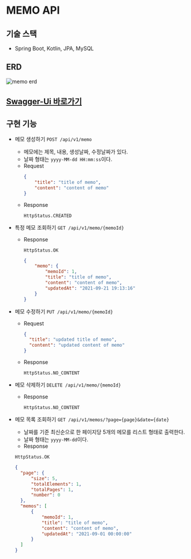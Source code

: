 # MEMO API

## 기술 스택

- Spring Boot, Kotlin, JPA, MySQL

## ERD

![memo erd](https://user-images.githubusercontent.com/69888508/134698233-709f4e81-287d-4712-bfc5-ea7f0af04da9.png)

## [Swagger-Ui 바로가기](http://localhost/swagger-ui/index.html)

## 구현 기능

- 메모 생성하기           `POST /api/v1/memo`
    - 메모에는 제목, 내용, 생성날짜, 수정날짜가 있다.
    - 날짜 형태는 `yyyy-MM-dd HH:mm:ss`이다.
    - Request
      ```json
      {
          "title": "title of memo",
          "content": "content of memo"
      }
      ```
    - Response
      ```text
      HttpStatus.CREATED
      ```

- 특정 메모 조회하기       `GET /api/v1/memo/{memoId}`
    - Response
      ```text
      HttpStatus.OK
      ```
      ```json
      {
          "memo": {
              "memoId": 1,
              "title": "title of memo",
              "content": "content of memo",
              "updatedAt": "2021-09-21 19:13:16"
          }
      }
      ```

- 메모 수정하기           `PUT /api/v1/memo/{memoId}`
    - Request
      ```json
      {
        "title": "updated title of memo",
        "content": "updated content of memo"
      }
      ```
    - Response
      ```text
      HttpStatus.NO_CONTENT
      ```

- 메모 삭제하기           `DELETE /api/v1/memo/{memoId}`
    - Response
      ```text
      HttpStatus.NO_CONTENT
      ```

- 메모 목록 조회하기       `GET /api/v1/memos/?page={page}&date={date}`
    - 날짜를 기준 최신순으로 한 페이지당 5개의 메모를 리스트 형태로 출력한다.
    - 날짜 형태는 `yyyy-MM-dd`이다.
    - Response
    ```text
    HttpStatus.OK
    ```
    ```json
    {
      "page": {
          "size": 5,
          "totalElements": 1,
          "totalPages": 1,
          "number": 0
      },
      "memos": [
          {
              "memoId": 1,
              "title": "title of memo",
              "content": "content of memo",
              "updatedAt": "2021-09-01 00:00:00"
          }
      ]
    }
    ```
